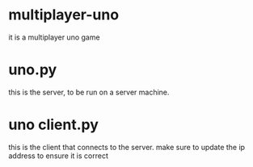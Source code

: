# multiplayer-uno
it is a multiplayer uno game

# uno.py
this is the server, to be run on a server machine.

# uno client.py
this is the client that connects to the server. make sure to update the ip address to ensure it is correct
